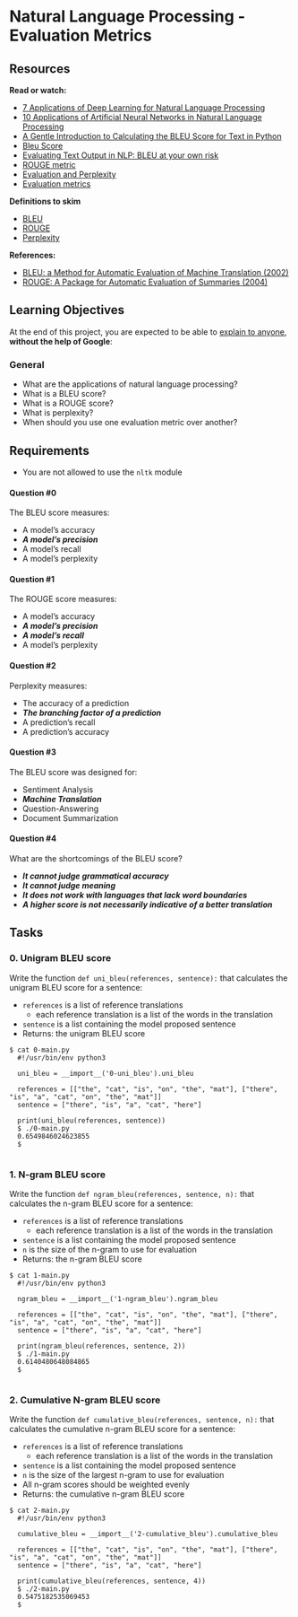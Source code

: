 # Natural Language Processing \- Evaluation Metrics


## Resources


**Read or watch:**


* [7 Applications of Deep Learning for Natural Language Processing](https://machinelearningmastery.com/applications-of-deep-learning-for-natural-language-processing/ "7 Applications of Deep Learning for Natural Language Processing")
* [10 Applications of Artificial Neural Networks in Natural Language Processing](https://medium.com/product-ai/artificial-neural-networks-in-natural-language-processing-bcf62aa9151a "10 Applications of Artificial Neural Networks in Natural Language Processing")
* [A Gentle Introduction to Calculating the BLEU Score for Text in Python](https://machinelearningmastery.com/calculate-bleu-score-for-text-python/ "A Gentle Introduction to Calculating the BLEU Score for Text in Python")
* [Bleu Score](https://www.youtube.com/watch?v=DejHQYAGb7Q "Bleu Score")
* [Evaluating Text Output in NLP: BLEU at your own risk](https://towardsdatascience.com/evaluating-text-output-in-nlp-bleu-at-your-own-risk-e8609665a213 "Evaluating Text Output in NLP: BLEU at your own risk")
* [ROUGE metric](https://towardsdatascience.com/the-ultimate-performance-metric-in-nlp-111df6c64460 "ROUGE metric")
* [Evaluation and Perplexity](https://www.youtube.com/watch?v=BAN3NB_SNHY "Evaluation and Perplexity")
* [Evaluation metrics](https://aman.ai/primers/ai/evaluation-metrics/ "Evaluation metrics")


**Definitions to skim**


* [BLEU](https://en.wikipedia.org/wiki/BLEU "BLEU")
* [ROUGE](https://en.wikipedia.org/wiki/ROUGE_(metric) "ROUGE")
* [Perplexity](https://en.wikipedia.org/wiki/Perplexity "Perplexity")


**References:**


* [BLEU: a Method for Automatic Evaluation of Machine Translation (2002\)](https://aclanthology.org/P02-1040.pdf "BLEU: a Method for Automatic Evaluation of Machine Translation (2002)")
* [ROUGE: A Package for Automatic Evaluation of Summaries (2004\)](https://aclanthology.org/W04-1013.pdf` "ROUGE: A Package for Automatic Evaluation of Summaries (2004)")


## Learning Objectives


At the end of this project, you are expected to be able to [explain to anyone](/rltoken/JiW-QDEd5m2d5PzoZiH0rw "explain to anyone"), **without the help of Google**:


### General


* What are the applications of natural language processing?
* What is a BLEU score?
* What is a ROUGE score?
* What is perplexity?
* When should you use one evaluation metric over another?


## Requirements


* You are not allowed to use the `nltk` module






#### Question \#0



The BLEU score measures:



* A model’s accuracy
* ***A model’s precision***
* A model’s recall
* A model’s perplexity







#### Question \#1



The ROUGE score measures:



* A model’s accuracy
* ***A model’s precision***
* ***A model’s recall***
* A model’s perplexity







#### Question \#2



Perplexity measures:



* The accuracy of a prediction
* ***The branching factor of a prediction***
* A prediction’s recall
* A prediction’s accuracy







#### Question \#3



The BLEU score was designed for:



* Sentiment Analysis
* ***Machine Translation***
* Question\-Answering
* Document Summarization







#### Question \#4



What are the shortcomings of the BLEU score?



* ***It cannot judge grammatical accuracy***
* ***It cannot judge meaning***
* ***It does not work with languages that lack word boundaries***
* ***A higher score is not necessarily indicative of a better translation***











## Tasks







### 0\. Unigram BLEU score




Write the function `def uni_bleu(references, sentence):` that calculates the unigram BLEU score for a sentence:


* `references` is a list of reference translations
    + each reference translation is a list of the words in the translation
* `sentence` is a list containing the model proposed sentence
* Returns: the unigram BLEU score



```
$ cat 0-main.py
  #!/usr/bin/env python3
  
  uni_bleu = __import__('0-uni_bleu').uni_bleu
  
  references = [["the", "cat", "is", "on", "the", "mat"], ["there", "is", "a", "cat", "on", "the", "mat"]]
  sentence = ["there", "is", "a", "cat", "here"]
  
  print(uni_bleu(references, sentence))
  $ ./0-main.py
  0.6549846024623855
  $
  
```



### 1\. N\-gram BLEU score




Write the function `def ngram_bleu(references, sentence, n):` that calculates the n\-gram BLEU score for a sentence:


* `references` is a list of reference translations
    + each reference translation is a list of the words in the translation
* `sentence` is a list containing the model proposed sentence
* `n` is the size of the n\-gram to use for evaluation
* Returns: the n\-gram BLEU score



```
$ cat 1-main.py
  #!/usr/bin/env python3
  
  ngram_bleu = __import__('1-ngram_bleu').ngram_bleu
  
  references = [["the", "cat", "is", "on", "the", "mat"], ["there", "is", "a", "cat", "on", "the", "mat"]]
  sentence = ["there", "is", "a", "cat", "here"]
  
  print(ngram_bleu(references, sentence, 2))
  $ ./1-main.py
  0.6140480648084865
  $
  
```

### 2\. Cumulative N\-gram BLEU score





Write the function `def cumulative_bleu(references, sentence, n):` that calculates the cumulative n\-gram BLEU score for a sentence:


* `references` is a list of reference translations
    + each reference translation is a list of the words in the translation
* `sentence` is a list containing the model proposed sentence
* `n` is the size of the largest n\-gram to use for evaluation
* All n\-gram scores should be weighted evenly
* Returns: the cumulative n\-gram BLEU score



```
$ cat 2-main.py
  #!/usr/bin/env python3
  
  cumulative_bleu = __import__('2-cumulative_bleu').cumulative_bleu
  
  references = [["the", "cat", "is", "on", "the", "mat"], ["there", "is", "a", "cat", "on", "the", "mat"]]
  sentence = ["there", "is", "a", "cat", "here"]
  
  print(cumulative_bleu(references, sentence, 4))
  $ ./2-main.py
  0.5475182535069453
  $
  
```






